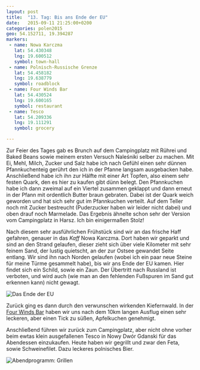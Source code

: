 ```yaml
---
layout: post
title:  "13. Tag: Bis ans Ende der EU"
date:   2015-09-11 21:25:00+0200
categories: polen2015
geo: 54.152711, 19.394287
markers:
 - name: Nowa Karczma
   lat: 54.430348
   lng: 19.600512
   symbol: town-hall
 - name: Polnisch-Russische Grenze
   lat: 54.458182
   lng: 19.638779
   symbol: roadblock
 - name: Four Winds Bar
   lat: 54.430524
   lng: 19.600165
   symbol: restaurant
 - name: Tesco
   lat: 54.209336
   lng: 19.111291
   symbol: grocery

---
```


Zur Feier des Tages gab es Brunch auf dem Campingplatz mit Rührei und Baked Beans sowie meinem ersten Versuch Naleśniki
selber zu machen. Mit Ei, Mehl, Milch, Zucker und Salz habe ich nach Gefühl einen sehr dünnen Pfannkuchenteig gerührt
den ich in der Pfanne langsam ausgebacken habe. Anschließend habe ich ihn zur Hälfte mit einer Art Topfen, also einem
sehr festen Quark, den es hier zu kaufen gibt dünn belegt. Den Pfannkuchen habe ich dann zweimal auf ein Viertel 
zusammen geklappt und dann erneut in der Pfann mit ordentlich Butter braun gebraten. Dabei ist der Quark weich geworden
und hat sich sehr gut im Pfannkuchen verteilt. Auf dem Teller noch mit Zucker bestreucht (Puderzucker haben wir leider
nicht dabei) und oben drauf noch Marmelade. Das Ergebnis ähnelte schon sehr der Version vom Campingplatz in Harsz. Ich
bin einigermaßen Stolz!

Nach diesem sehr ausführlichen Frühstück sind wir an das frische Haff gefahren, genauer in das *Kaff* Nowa Karczma. 
Dort haben wir geparkt und sind an den Strand gelaufen, dieser zieht sich über viele Kilometer mit sehr feinem
Sand, der lustig quietscht, an der zur Ostsee gewandet Seite entlang. Wir sind ihn nach Norden gelaufen (wobei ich 
ein paar neue Steine für meine Türme gesammelt habe), bis wir ans Ende der EU kamen. Hier findet sich ein Schild, sowie 
ein Zaun. Der Übertritt nach Russland ist verboten, und wird auch (wie man an den fehlenden Fußspuren im Sand gut 
erkennen kann) nicht gewagt.

![Das Ende der EU](https://pbs.twimg.com/media/COn3QAPWEAEXonG.jpg:orig)

Zurück ging es dann durch den verwunschen wirkenden Kiefernwald. In der [Four Winds Bar](http://www.fourwindsbar.pl/) 
 haben wir uns nach dem 10km langen Ausflug einen sehr leckeren, aber einen Tick zu süßen, Apfelkuchen genehmigt.
 
Anschließend führen wir zurück zum Campingplatz, aber nicht ohne vorher beim ewtas klein ausgefallenen Tesco in Nowy 
Dwór Gdanski für das Abendessen einzukaufen. Heute haben wir gegrillt und zwar den Feta, sowie Schweinefilet. Dazu
leckeres polnisches Bier.

![Abendprogramm: Grillen](https://pbs.twimg.com/media/COoyNWRUcAAiJr7.jpg:orig)


